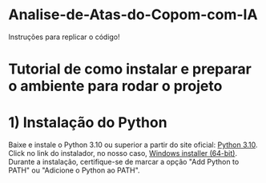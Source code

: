 # Analise-de-Atas-do-Copom-com-IA
Instruções para replicar o código!

# Tutorial de como instalar e preparar o ambiente para rodar o projeto

# 1) Instalação do Python
Baixe e instale o Python 3.10 ou superior a partir do site oficial: [Python 3.10](https://www.python.org/downloads/release/python-3100/).
Click no link do instalador, no nosso caso, [Windows installer (64-bit)](https://www.python.org/ftp/python/3.10.0/python-3.10.0-amd64.exe).
Durante a instalação, certifique-se de marcar a opção "Add Python to PATH" ou "Adicione o Python ao PATH".
